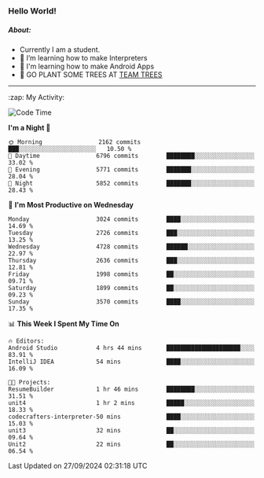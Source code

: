 ### Hello World!

##### About:
- Currently I am a student.
- 🌱 I’m learning how to make Interpreters
- 🌱 I'm learning how to make Android Apps
- 🌱 GO PLANT SOME TREES AT [TEAM TREES](https://teamtrees.org/)

---
  <summary>:zap: My Activity:</summary>
  
<!--START_SECTION:waka-->
![Code Time](http://img.shields.io/badge/Code%20Time-1%2C478%20hrs%208%20mins-blue)

**I'm a Night 🦉** 

```text
🌞 Morning                2162 commits        ███░░░░░░░░░░░░░░░░░░░░░░   10.50 % 
🌆 Daytime                6796 commits        ████████░░░░░░░░░░░░░░░░░   33.02 % 
🌃 Evening                5771 commits        ███████░░░░░░░░░░░░░░░░░░   28.04 % 
🌙 Night                  5852 commits        ███████░░░░░░░░░░░░░░░░░░   28.43 % 
```
📅 **I'm Most Productive on Wednesday** 

```text
Monday                   3024 commits        ████░░░░░░░░░░░░░░░░░░░░░   14.69 % 
Tuesday                  2726 commits        ███░░░░░░░░░░░░░░░░░░░░░░   13.25 % 
Wednesday                4728 commits        ██████░░░░░░░░░░░░░░░░░░░   22.97 % 
Thursday                 2636 commits        ███░░░░░░░░░░░░░░░░░░░░░░   12.81 % 
Friday                   1998 commits        ██░░░░░░░░░░░░░░░░░░░░░░░   09.71 % 
Saturday                 1899 commits        ██░░░░░░░░░░░░░░░░░░░░░░░   09.23 % 
Sunday                   3570 commits        ████░░░░░░░░░░░░░░░░░░░░░   17.35 % 
```


📊 **This Week I Spent My Time On** 

```text
🔥 Editors: 
Android Studio           4 hrs 44 mins       █████████████████████░░░░   83.91 % 
IntelliJ IDEA            54 mins             ████░░░░░░░░░░░░░░░░░░░░░   16.09 % 

🐱‍💻 Projects: 
ResumeBuilder            1 hr 46 mins        ████████░░░░░░░░░░░░░░░░░   31.51 % 
unit4                    1 hr 2 mins         █████░░░░░░░░░░░░░░░░░░░░   18.33 % 
codecrafters-interpreter-50 mins             ████░░░░░░░░░░░░░░░░░░░░░   15.03 % 
unit3                    32 mins             ██░░░░░░░░░░░░░░░░░░░░░░░   09.64 % 
Unit2                    22 mins             ██░░░░░░░░░░░░░░░░░░░░░░░   06.54 % 
```


 Last Updated on 27/09/2024 02:31:18 UTC
<!--END_SECTION:waka-->
